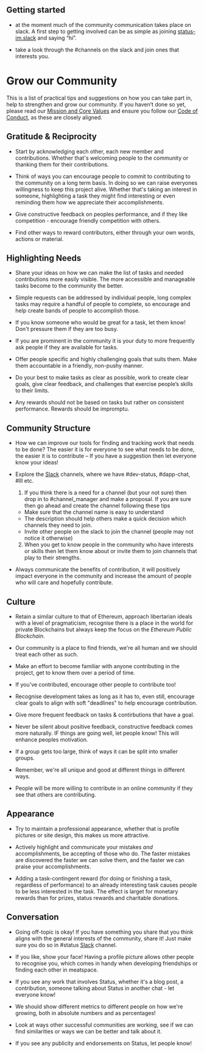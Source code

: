 
## Getting started

- at the moment much of the community communication takes place on slack.   A first step to getting involved can be as simple as joining [status-im.slack](status-im.slack.com) and saying “hi”.

- take a look through the #channels on the slack and join ones that interests you.

# Grow our Community

This is a list of practical tips and suggestions on how you can take part in, help to strengthen and grow our community. 
If you haven’t done so yet, please read our [Mission and Core Values](../getting-started/mission-and-core-values.md) and ensure you follow our [Code of Conduct](../getting-started/code-of-conduct.md), as these are closely aligned.

## Gratitude & Reciprocity

- Start by acknowledging each other, each new member and contributions. Whether that's welcoming people to the community or thanking them for their contributions.

- Think of ways you can encourage people to commit to contributing to the community on a long term basis. In doing so we can raise everyones willingness to keep this project alive. Whether that's taking an interest in someone, highlighting a task they might find interesting or even reminding them how we appreciate their accomplishments.

- Give constructive feedback on peoples performance, and if they like competition - encourage friendly competition with others.

- Find other ways to reward contributors, either through your own words, actions or material.

## Highlighting Needs

- Share your ideas on how we can make the list of tasks and needed contributions more easily visible. The more accessible and manageable tasks become to the community the better.

- Simple requests can be addressed by individual people, long complex tasks may require a handful of people to complete, so encourage and help create bands of people to accomplish those.

- If you know someone who would be great for a task, let them know! Don't pressure them if they are too busy.   

- If you are prominent in the community it is your duty to more frequently ask people if they are available for tasks.

- Offer people specific and highly challenging goals that suits them. Make them accountable in a friendly, non-pushy manner.

- Do your best to make tasks as clear as possible, work to create clear goals, give clear feedback, and challenges that exercise people’s skills to their limits.

- Any rewards should not be based on tasks but rather on consistent performance. Rewards should be impromptu.

## Community Structure

- How we can improve our tools for finding and tracking work that needs to be done?  The easier it is for everyone to see what needs to be done, the easier it is to contribute – If you have a suggestion then let everyone know your ideas!

- Explore the [Slack](http://slack.status.im) channels, where we have #dev-status, #dapp-chat, #lll etc.
    1. If you think there is a need for a channel (but your not sure) then drop in to #channel_manager and make a proposal.  If you are sure then go ahead and create the channel following these tips
    *  Make sure that the channel name is easy to understand
    *  The description should help others make a quick decision which channels they need to join.
    *  Invite other people on the slack to join the channel  (people may not notice it otherwise)
    2. When you get to know people in the community who have interests or skills then let them know about or invite them to join channels that play to their strengths.

- Always communicate the benefits of contribution, it will positively impact everyone in the community and increase the amount of people who will care and hopefully contribute.

## Culture

- Retain a similar culture to that of Ethereum, approach libertarian ideals with a level of pragmaticism, recognise there is a place in the world for private Blockchains but always keep the focus on the *Ethereum Public Blockchain*.

- Our community is a place to find friends, we're all human and we should treat each other as such.

- Make an effort to become familiar with anyone contributing in the project, get to know them over a period of time.

- If you've contributed, encourage other people to contribute too!

- Recognise development takes as long as it has to, even still, encourage clear goals to align with soft "deadlines" to help encourage contribution.

- Give more frequent feedback on tasks & contirbutions that have a goal.

- Never be silent about positive feedback, constructive feedback comes more naturally. IF things are going well, let people know! This will enhance peoples motivation.

- If a group gets too large, think of ways it can be split into smaller groups.

- Remember, we're all unique and good at different things in different ways.

- People will be more willing to contribute in an online community if they see that others are contributing.

## Appearance

- Try to maintain a professional appearance, whether that is profile pictures or site design, this makes us more attractive.

- Actively highlight and communicate your mistakes *and* accomplishments, be accepting of those who do. The faster mistakes are discovered the faster we can solve them, and the faster we can praise your accomplishments.

- Adding a task-contingent reward (for doing or finishing a task, regardless of performance) to an already interesting task causes people to be less interested in the task. The effect is larget for monetary rewards than for prizes, status rewards and charitable donations.

## Conversation

- Going off-topic is okay! If you have something you share that you think aligns with the general interests of the community, share it! Just make sure you do so in #status [Slack](http://slack.status.im) channel.

- If you like, show your face! Having a profile picture allows other people to recognise you, which comes in handy when developing friendships or finding each other in meatspace. 

- If you see any work that involves Status, whether it's a blog post, a contribution, someone talking about Status in another chat - let everyone know!

- We should show different metrics to different people on how we're growing, both in absolute numbers and as percentages!

- Look at ways other successful communities are working, see if we can find similarities or ways we can be better and talk about it.

- If you see any publicity and endorsements on Status, let people know!


